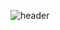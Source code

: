 ![header](https://capsule-render.vercel.app/api?type=transparent&height=300&section=header&text=Jeong%20Seok%20Hyeon&fontSize=80&fontColor=8C65A8)
